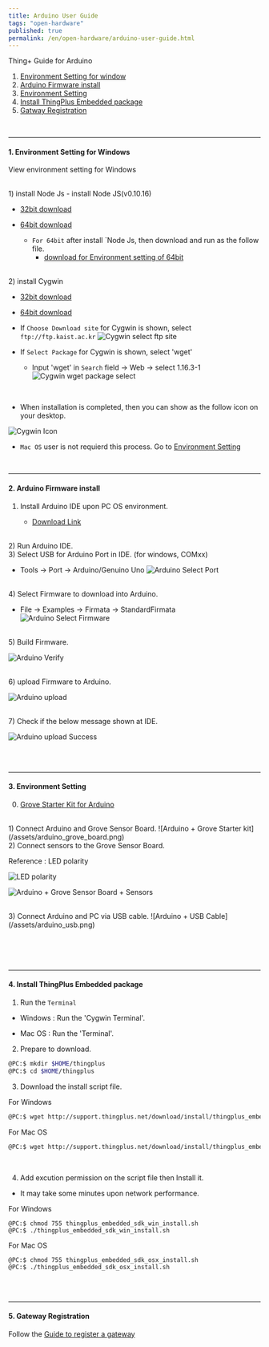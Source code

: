 ```yaml
---
title: Arduino User Guide
tags: "open-hardware"
published: true
permalink: /en/open-hardware/arduino-user-guide.html
---
```


Thing+ Guide for Arduino<br/>
<div id='win-setting'></div>

1. [Environment Setting for window](#win-setting)
2. [Arduino Firmware install](#id-firmware)
3. [Environment Setting](#id-setting)
4. [Install ThingPlus Embedded package](#id-package)
5. [Gatway Registration](#id-register)


<br/>

---
#### 1. Environment Setting for Windows 

<p class="dwExpand"> View environment setting for Windows</p>

<br/>
1) install Node Js
- install Node JS(v0.10.16)

- <a href="https://nodejs.org/dist/v0.10.16/node-v0.10.16-x86.msi" target="_blank"> 32bit download</a>
- <a href="https://nodejs.org/dist/v0.10.16/x64/node-v0.10.16-x64.msi" target="_blank"> 64bit download</a>

  - `For 64bit` after install `Node Js, then download and run as the follow file.
     - <a href="http://support.thingplus.net/download/install/x86_64_env_set.bat" target="_blank"> download for Environment setting of 64bit </a>

<br/>
2) install Cygwin 

- <a href="https://cygwin.com/setup-x86.exe" target="_blank"> 32bit download</a>
- <a href="https://cygwin.com/setup-x86_64.exe" target="_blank"> 64bit download</a>

- If `Choose Download site` for Cygwin is shown, select `ftp://ftp.kaist.ac.kr`
![Cygwin select ftp site](/assets/cygwin_site_select.png)

- If `Select Package` for Cygwin is shown, select 'wget'

  - Input 'wget' in `Search` field -> Web -> select 1.16.3-1 
![Cygwin wget package select](/assets/cygwin_wget.png)

<br/>

- When installation is completed, then you can show as the follow icon on your desktop.

![Cygwin Icon](/assets/cygwin_icon.png)

<p class="dwExpand2"></p>

* `Mac OS` user is not requierd this process. Go to [Environment Setting](#id-setting)

<div id='id-firmware'></div>
<br/>

---
#### 2. Arduino Firmware install
1) Install Arduino IDE upon PC OS environment.

   - <a href="https://www.arduino.cc/en/Main/Software" target="_blank">Download Link</a>

<br/>
2) Run Arduino IDE.


<br/>
3) Select USB for Arduino Port in IDE. (for windows, COMxx)

   - Tools -> Port -> Arduino/Genuino Uno
![Arduino Select Port](/assets/arduino_ide_select_port.png)

<br/>
4) Select Firmware to download into Arduino.

   - File -> Examples -> Firmata -> StandardFirmata
![Arduino Select Firmware](/assets/arduino_ide_select_firmare.png)

<br/>
5) Build Firmware.

![Arduino Verify](/assets/arduino_ide_verify.png)

<br/>
6) upload Firmware to Arduino.

![Arduino upload](/assets/arduino_ide_upload.png)

<br/>
7) Check if the below message shown at IDE.

![Arduino upload Success](/assets/arduino_ide_upload_done.png)


<div id='id-setting'></div>
<br/><br/>

---
#### 3. Environment Setting

0) <a href="http://www.seeedstudio.com/depot/Grove-Starter-Kit-for-Arduino-p-1855.html" target="_blank">Grove Starter Kit for Arduino</a>

<br/>
1) Connect Arduino and Grove Sensor Board.
![Arduino + Grove Starter kit](/assets/arduino_grove_board.png)

<br/>
2) Connect sensors to the Grove Sensor Board.<br/>

<p class="dwExpand"> Reference : LED polarity</p>

![LED polarity](/assets/led.png)

<div class="dwExpand2"></div>

![Arduino + Grove Sensor Board + Sensors](/assets/arduino_sensors.png)

<br/>
3) Connect Arduino and PC via USB cable.
![Arduino + USB Cable](/assets/arduino_usb.png)

<div id='id-package'></div>
<br/><br/>
<br/><br/>


---
#### 4. Install ThingPlus Embedded package
1) Run the `Terminal`

 - Windows : Run the 'Cygwin Terminal'.

 - Mac OS : Run the 'Terminal'.

2) Prepare to download.

```bash
@PC:$ mkdir $HOME/thingplus
@PC:$ cd $HOME/thingplus
```

3) Download the install script file.

<p class="dwExpand"> For Windows</p>

```bash
@PC:$ wget http://support.thingplus.net/download/install/thingplus_embedded_sdk_win_install.sh
```

<div class="dwExpand2"></div>

<p class="dwExpand"> For Mac OS</p>

```bash
@PC:$ wget http://support.thingplus.net/download/install/thingplus_embedded_sdk_osx_install.sh
```
<div class="dwExpand2"></div>
<br/>

4) Add excution permission on the script file then Install it.

- It may take some minutes upon network performance.

<p class="dwExpand"> For Windows</p>

```
@PC:$ chmod 755 thingplus_embedded_sdk_win_install.sh
@PC:$ ./thingplus_embedded_sdk_win_install.sh
```
<div class="dwExpand2"></div>

<p class="dwExpand"> For Mac OS</p>

```
@PC:$ chmod 755 thingplus_embedded_sdk_osx_install.sh
@PC:$ ./thingplus_embedded_sdk_osx_install.sh
```
<div class="dwExpand2"></div>

<div id='id-register'></div>
<br/><br/>

---
#### 5. Gateway Registration
Follow the [Guide to register a gateway](/en/user-guide/registration.html#id-gateway)

<div class='scrolltop'>
    <div class='scroll icon'><i class="fa fa-arrow-circle-up"></i></div>
</div> 
